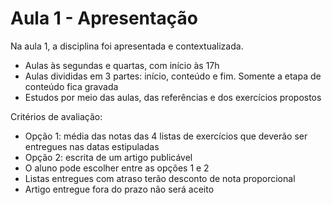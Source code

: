 # Aula 1 - Apresentação

Na aula 1, a disciplina foi apresentada e contextualizada.

* Aulas às segundas e quartas, com início às 17h
* Aulas divididas em 3 partes: início, conteúdo e fim. Somente a etapa de conteúdo fica gravada
* Estudos por meio das aulas, das referências e dos exercícios propostos

Critérios de avaliação:

* Opção 1: média das notas das 4 listas de exercícios que deverão ser entregues nas datas estipuladas
* Opção 2: escrita de um artigo publicável
* O aluno pode escolher entre as opções 1 e 2
* Listas entregues com atraso terão desconto de nota proporcional
* Artigo entregue fora do prazo não será aceito
